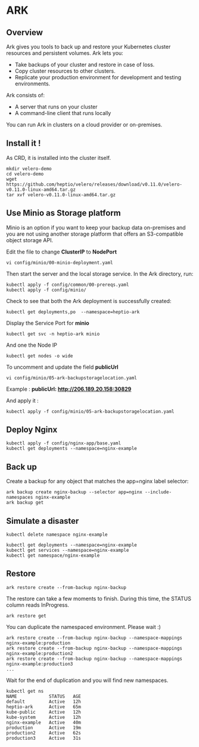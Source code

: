 # ARK 

## Overview

Ark gives you tools to back up and restore your Kubernetes cluster resources and persistent volumes. Ark lets you:
* Take backups of your cluster and restore in case of loss.
* Copy cluster resources to other clusters.
* Replicate your production environment for development and testing environments.

Ark consists of:
* A server that runs on your cluster
* A command-line client that runs locally

You can run Ark in clusters on a cloud provider or on-premises. 

## Install it !

As CRD, it is installed into the cluster itself.

```
mkdir velero-demo
cd velero-demo
wget https://github.com/heptio/velero/releases/download/v0.11.0/velero-v0.11.0-linux-amd64.tar.gz
tar xvf velero-v0.11.0-linux-amd64.tar.gz
```

## Use Minio as Storage platform

Minio is an option if you want to keep your backup data on-premises and you are not using another storage platform that offers an S3-compatible object storage API.

Edit the file to change **ClusterIP** to **NodePort**
```
vi config/minio/00-minio-deployment.yaml
```

Then start the server and the local storage service. In the Ark directory, run:

```
kubectl apply -f config/common/00-prereqs.yaml
kubectl apply -f config/minio/
```

Check to see that both the Ark deployment is successfully created:

```
kubectl get deployments,po  --namespace=heptio-ark
```

Display the Service Port for **minio**

```
kubectl get svc -n heptio-ark minio 
```

And one the Node IP 
```
kubectl get nodes -o wide
```

To uncomment and update the field **publicUrl** 
 
```
vi config/minio/05-ark-backupstoragelocation.yaml
```

Example : **publicUrl: http://206.189.20.158:30829**

And apply it :

```
kubectl apply -f config/minio/05-ark-backupstoragelocation.yaml
``` 
 
## Deploy Nginx

```
kubectl apply -f config/nginx-app/base.yaml
kubectl get deployments --namespace=nginx-example
```
 
## Back up

Create a backup for any object that matches the app=nginx label selector:

```
ark backup create nginx-backup --selector app=nginx --include-namespaces nginx-example
ark backup get
```

## Simulate a disaster

```
kubectl delete namespace nginx-example

kubectl get deployments --namespace=nginx-example
kubectl get services --namespace=nginx-example
kubectl get namespace/nginx-example 
```

## Restore

```
ark restore create --from-backup nginx-backup
```

The restore can take a few moments to finish. During this time, the STATUS column reads InProgress.

```
ark restore get
```

You can duplicate the namespaced environment. Please wait :) 
```
ark restore create --from-backup nginx-backup --namespace-mappings nginx-example:production
ark restore create --from-backup nginx-backup --namespace-mappings nginx-example:production2
ark restore create --from-backup nginx-backup --namespace-mappings nginx-example:production3
...
```

Wait for the end of duplication and you will find new namespaces.

```
kubectl get ns
NAME            STATUS   AGE
default         Active   12h
heptio-ark      Active   65m
kube-public     Active   12h
kube-system     Active   12h
nginx-example   Active   40m
production      Active   19m
production2     Active   62s
production3     Active   31s
```

